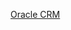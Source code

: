 
[Oracle CRM](https://www.oracle.com/tr/cx/what-is-crm/#:~:text=M%C3%BC%C5%9Fteri%20ili%C5%9Fkileri%20y%C3%B6netimi%2C%20g%C3%BCc%C3%BCn%C3%BC%20s%C3%BCrekli,de%C4%9Fer%20veriyoruz%22%20mesaj%C4%B1n%C4%B1%20vermesini%20sa%C4%9Flar.)

